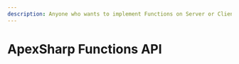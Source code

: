 ```yaml
---
description: Anyone who wants to implement Functions on Server or Client side.
---
```


# ApexSharp Functions API

